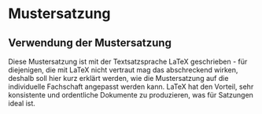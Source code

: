 # Mustersatzung
## Verwendung der Mustersatzung
Diese Mustersatzung ist mit der Textsatzsprache LaTeX geschrieben - für diejenigen, die mit LaTeX nicht vertraut mag das abschreckend wirken, deshalb soll hier kurz erklärt werden, wie die Mustersatzung auf die individuelle Fachschaft angepasst werden kann. LaTeX hat den Vorteil, sehr konsistente und ordentliche Dokumente zu produzieren, was für Satzungen ideal ist.
